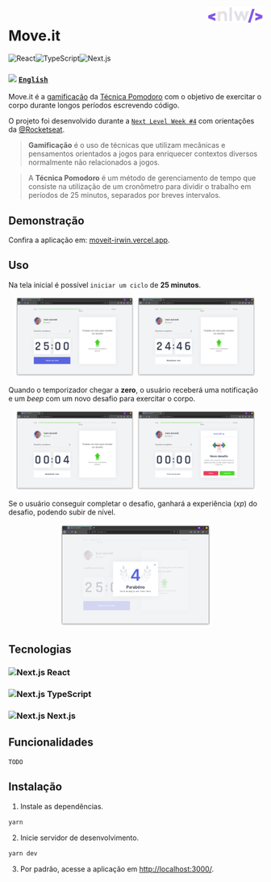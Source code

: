 <a href="https://nextlevelweek.com/" target="_blank">
    <img src="public/icons/nlw.svg" alt="NLW"align="right" height="30" />
</a>

# Move<span/>.it

<img src="https://img.shields.io/badge/React-61DAFB?style=for-the-badge&logo=react&logoColor=black" alt="React"><img src="https://img.shields.io/badge/TypeScript-3178C6?style=for-the-badge&logo=typescript&logoColor=white" alt="TypeScript"><img src="https://img.shields.io/badge/Next.js-000000?style=for-the-badge&logo=next.js" alt="Next.js">

### <img src="https://img.icons8.com/dusk/50/000000/translation.png" width="15"/> [`English`](https://github.com/irwinschmitt/nlw4/blob/main/README.en.md)

Move<span></span>.it é a
<a href="https://pt.wikipedia.org/wiki/Ludifica%C3%A7%C3%A3o" target="_blank">gamificação</a>
da
<a href="https://pt.wikipedia.org/wiki/T%C3%A9cnica_pomodoro" target="_blank">Técnica Pomodoro</a>
com o objetivo de exercitar o corpo durante longos períodos escrevendo código.

O projeto foi desenvolvido durante a
<a href="https://nextlevelweek.com/" target="_blank">`Next Level Week #4`</a>
com orientações da
<a href="https://github.com/Rocketseat" target="_blank">@Rocketseat</a>.

> **Gamificação** é o uso de técnicas que utilizam mecânicas e pensamentos orientados a jogos para enriquecer contextos diversos normalmente não relacionados a jogos.

> A **Técnica Pomodoro** é um método de gerenciamento de tempo que consiste na utilização de um cronômetro para dividir o trabalho em períodos de 25 minutos, separados por breves intervalos.

## Demonstração

Confira a aplicação em:
<a href="https://moveit-irwin.vercel.app/" target="_blank">moveit-irwin.vercel.app</a>.

## Uso

Na tela inicial é possível `iniciar um ciclo` de **25 minutos**.

<p align="center">
    <img src="./docs/images/1.png" alt="Next.js" width="47%">
    <img src="./docs/images/2.png" alt="Next.js" width="47%">
</p>

Quando o temporizador chegar a **zero**, o usuário receberá uma notificação e um *beep* com um novo desafio para exercitar o corpo.

<p align="center">
    <img src="./docs/images/3.png" alt="Next.js" width="47%">
    <img src="./docs/images/4.png" alt="Next.js" width="47%">
</p>

Se o usuário conseguir completar o desafio, ganhará a experiência (*xp*) do desafio, podendo subir de nível.

<p align="center">
    <img src="./docs/images/5.png" alt="Next.js" width="60%">
</p>

## Tecnologias

### <img src="https://simpleicons.org/icons/react.svg" alt="Next.js" height="13"> React

### <img src="https://simpleicons.org/icons/typescript.svg" alt="Next.js" height="13"> TypeScript

### <img src="https://simpleicons.org/icons/next-dot-js.svg" alt="Next.js" height="13"> Next.js

## Funcionalidades

`TODO`

## Instalação

1. Instale as dependências.

```bash
yarn
```

2. Inicie servidor de desenvolvimento.

```bash
yarn dev
```

3. Por padrão, acesse a aplicação em
<a href="http://localhost:3000/" target="_blank">http://localhost:3000/</a>.

